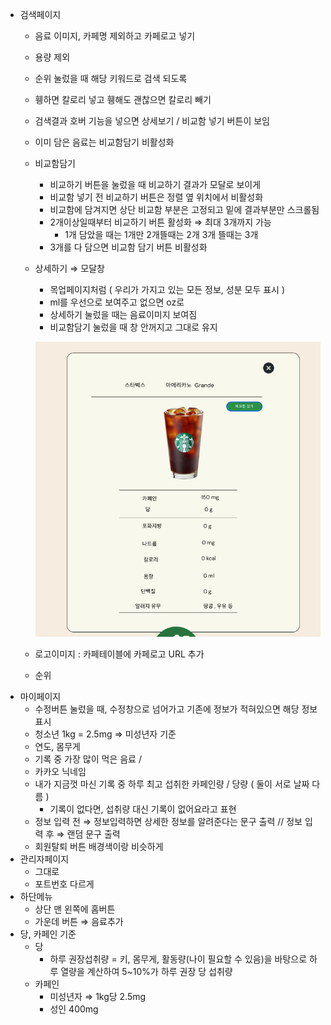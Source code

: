 - 검색페이지
    - 음료 이미지, 카페명 제외하고 카페로고 넣기
    - 용량 제외
    - 순위 눌렀을 때 해당 키워드로 검색 되도록
    - 휑하면 칼로리 넣고 휑해도 괜찮으면 칼로리 빼기
    - 검색결과 호버 기능을 넣으면 상세보기 / 비교함 넣기 버튼이 보임
    - 이미 담은 음료는 비교함담기 비활성화
    - 비교함담기
        - 비교하기 버튼을 눌렀을 때 비교하기 결과가 모달로 보이게
        - 비교함 넣기 전 비교하기 버튼은 정렬 옆 위치에서 비활성화
        - 비교함에 담겨지면 상단 비교함 부분은 고정되고 밑에 결과부분만 스크롤됨
        - 2개이상일때부터 비교하기 버튼 활성화 ⇒ 최대 3개까지 가능
            - 1개 담았을 때는 1개만 2개뜰때는 2개 3개 뜰때는 3개
        - 3개를 다 담으면 비교함 담기 버튼 비활성화
    - 상세하기 ⇒ 모달창
        - 목업페이지처럼 ( 우리가 가지고 있는 모든 정보, 성분 모두 표시 )
        - ml를 우선으로 보여주고 없으면 oz로
        - 상세하기 눌렀을 때는 음료이미지 보여짐
        - 비교함담기 눌렀을 때 창 안꺼지고 그대로 유지
        
        ![상세화면 이미지](/docs/상세화면%20이미지.png)
        
    - 로고이미지 : 카페테이블에 카페로고 URL 추가
    - 순위
- 마이페이지
    - 수정버튼 눌렀을 때, 수정창으로 넘어가고 기존에 정보가 적혀있으면 해당 정보 표시
    - 청소년 1kg = 2.5mg ⇒ 미성년자 기준
    - 연도, 몸무게
    - 기록 중 가장 많이 먹은 음료 /
    - 카카오 닉네임
    - 내가 지금껏 마신 기록 중 하루 최고 섭취한 카페인량 / 당량 ( 둘이 서로 날짜 다름 )
        - 기록이 없다면, 섭취량 대신 기록이 없어요라고 표현
    - 정보 입력 전 ⇒ 정보입력하면 상세한 정보를 알려준다는 문구 출력 // 정보 입력 후 ⇒ 랜덤 문구 출력
    - 회원탈퇴 버튼 배경색이랑 비슷하게
- 관리자페이지
    - 그대로
    - 포트번호 다르게
- 하단메뉴
    - 상단 맨 왼쪽에 홈버튼
    - 가운데 버튼 ⇒ 음료추가
- 당, 카페인 기준
    - 당
        - 하루 권장섭취량 = 키, 몸무게, 활동량(나이 필요할 수 있음)을 바탕으로 하루 열량을 계산하여 5~10%가 하루 권장 당 섭취량
    - 카페인
        - 미성년자 ⇒ 1kg당 2.5mg
        - 성인 400mg